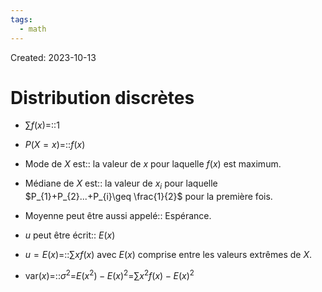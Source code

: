 ```yaml
---
tags:
  - math
---
```

Created: 2023-10-13

# Distribution discrètes
- $\sum f(x)$=::$1$
<!--SR:!2024-01-14,61,270-->
- $P(X=x)$=::$f(x)$
<!--SR:!2023-12-30,14,210-->
- Mode de $X$ est:: la valeur de $x$ pour laquelle $f(x)$ est maximum.
<!--SR:!2024-01-21,62,250-->
- Médiane de $X$ est:: la valeur de $x_{i}$ pour laquelle $P_{1}+P_{2}...+P_{i}\geq \frac{1}{2}$ pour la première fois.
<!--SR:!2024-01-03,20,210-->
- Moyenne peut être aussi appelé:: Espérance.
<!--SR:!2024-01-28,61,230-->
- $u$ peut être écrit:: $E(x)$
<!--SR:!2024-01-05,52,250-->
- $u=E(x)$=::$\sum xf(x)$ avec $E(x)$ comprise entre les valeurs extrêmes de $X$.
<!--SR:!2024-01-02,41,210-->
- $\text{var}(x)$=::$\sigma^{2}$=$E(x^2)-E(x)^2$=$\sum x^{2}f(x)-E(x)^{2}$
<!--SR:!2024-01-10,13,150-->
